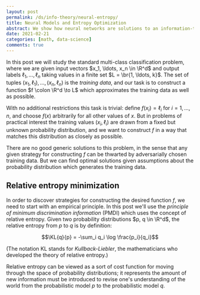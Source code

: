 ```yaml
---
layout: post
permalink: /ds/info-theory/neural-entropy/
title: Neural Models and Entropy Optimization
abstract: We show how neural networks are solutions to an information-theoretic variational principle.
date: 2021-02-21
categories: [math, data-science]
comments: true
---
```


In this post we will study the standard multi-class classification problem, where we are given input vectors $x_1, \ldots, x_n \in \R^d$ and output labels $\ell_1, \ldots, \ell_n$ taking values in a finite set $L = \br{1, \ldots, k}$.
The set of tuples $(x_1, \ell_1), \ldots, (x_n, \ell_n)$ is the _training data_, and our task is to construct a function $f \colon \R^d \to L$ which approximates the training data as well as possible.

With no additional restrictions this task is trivial: define $f(x_i) = \ell_i$ for $i = 1, \ldots, n$, and choose $f(x)$ arbitrarily for all other values of $x$.
But in problems of practical interest the training values $(x_i, \ell_i)$ are drawn from a fixed but unknown probability distribution, and we want to construct $f$ in a way that matches this distribution as closely as possible.

There are no good generic solutions to this problem, in the sense that any given strategy for constructing $f$ can be thwarted by adversarially chosen training data.
But we can find optimal solutions given assumptions about the probability distribution which generates the training data.

## Relative entropy minimization

In order to discover strategies for constructing the desired function $f$, we need to start with an empirical principle.
In this post we'll use the _principle of minimum discrimination information_ (PMDI) which uses the concept of relative entropy.
Given two probability distributions $p, q \in \R^d$, the relative entropy from $p$ to $q$ is by definition:

$$\KL{q}{p} = -\sum_i q_i \log \frac{p_i}{q_i}$$

(The notation $\text{KL}$ stands for _Kullback-Liebler_, the mathematicians who developed the theory of relative entropy.)

Relative entropy can be viewed as a sort of cost function for moving through the space of probability distributions; it represents the amount of new information must be introduced to revise one's understanding of the world from the probabilistic model $p$ to the probabilistic model $q$.
